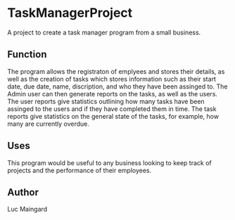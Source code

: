 # TaskManagerProject
A project to create a task manager program from a small business.  

## Function
The program allows the registraton of emplyees and stores their details, as well as the creation of tasks which stores information such as their start date,
due date, name, discription, and who they have been assinged to. The Admin user can then generate reports on the tasks, as well as the users. The user reports
give statistics outlining how many tasks have been assinged to the users and if they have completed them in time. The task reports give statistics on the 
general state of the tasks, for example, how many are currently overdue.

## Uses
This program would be useful to any business looking to keep track of projects and the performance of their employees.

## Author 
Luc Maingard
